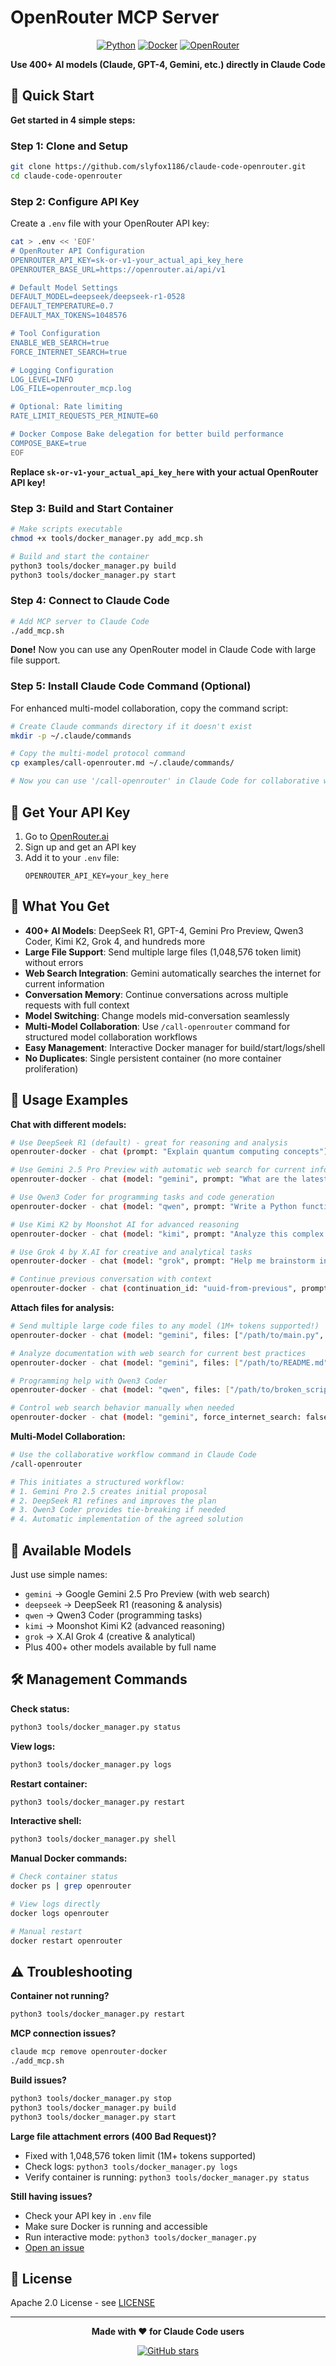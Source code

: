 # OpenRouter MCP Server

<div align="center">

[![Python](https://img.shields.io/badge/python-3.12+-blue.svg)](https://www.python.org/downloads/)
[![Docker](https://img.shields.io/badge/docker-ready-brightgreen.svg)](https://www.docker.com/)
[![OpenRouter](https://img.shields.io/badge/OpenRouter-400%2B%20Models-orange.svg)](https://openrouter.ai/)

**Use 400+ AI models (Claude, GPT-4, Gemini, etc.) directly in Claude Code**

</div>

## 🚀 Quick Start

**Get started in 4 simple steps:**

### Step 1: Clone and Setup
```bash
git clone https://github.com/slyfox1186/claude-code-openrouter.git
cd claude-code-openrouter
```

### Step 2: Configure API Key
Create a `.env` file with your OpenRouter API key:
```bash
cat > .env << 'EOF'
# OpenRouter API Configuration
OPENROUTER_API_KEY=sk-or-v1-your_actual_api_key_here
OPENROUTER_BASE_URL=https://openrouter.ai/api/v1

# Default Model Settings
DEFAULT_MODEL=deepseek/deepseek-r1-0528
DEFAULT_TEMPERATURE=0.7
DEFAULT_MAX_TOKENS=1048576

# Tool Configuration
ENABLE_WEB_SEARCH=true
FORCE_INTERNET_SEARCH=true

# Logging Configuration
LOG_LEVEL=INFO
LOG_FILE=openrouter_mcp.log

# Optional: Rate limiting
RATE_LIMIT_REQUESTS_PER_MINUTE=60

# Docker Compose Bake delegation for better build performance
COMPOSE_BAKE=true
EOF
```

**Replace `sk-or-v1-your_actual_api_key_here` with your actual OpenRouter API key!**

### Step 3: Build and Start Container
```bash
# Make scripts executable
chmod +x tools/docker_manager.py add_mcp.sh

# Build and start the container
python3 tools/docker_manager.py build
python3 tools/docker_manager.py start
```

### Step 4: Connect to Claude Code
```bash
# Add MCP server to Claude Code
./add_mcp.sh
```

**Done!** Now you can use any OpenRouter model in Claude Code with large file support.

### Step 5: Install Claude Code Command (Optional)
For enhanced multi-model collaboration, copy the command script:
```bash
# Create Claude commands directory if it doesn't exist
mkdir -p ~/.claude/commands

# Copy the multi-model protocol command
cp examples/call-openrouter.md ~/.claude/commands/

# Now you can use '/call-openrouter' in Claude Code for collaborative workflows
```

## 🔑 Get Your API Key

1. Go to [OpenRouter.ai](https://openrouter.ai/)
2. Sign up and get an API key
3. Add it to your `.env` file:
   ```
   OPENROUTER_API_KEY=your_key_here
   ```

## 🎯 What You Get

- **400+ AI Models**: DeepSeek R1, GPT-4, Gemini Pro Preview, Qwen3 Coder, Kimi K2, Grok 4, and hundreds more
- **Large File Support**: Send multiple large files (1,048,576 token limit) without errors
- **Web Search Integration**: Gemini automatically searches the internet for current information
- **Conversation Memory**: Continue conversations across multiple requests with full context
- **Model Switching**: Change models mid-conversation seamlessly
- **Multi-Model Collaboration**: Use `/call-openrouter` command for structured model collaboration workflows
- **Easy Management**: Interactive Docker manager for build/start/logs/shell
- **No Duplicates**: Single persistent container (no more container proliferation)

## 💬 Usage Examples

**Chat with different models:**
```bash
# Use DeepSeek R1 (default) - great for reasoning and analysis
openrouter-docker - chat (prompt: "Explain quantum computing concepts")

# Use Gemini 2.5 Pro Preview with automatic web search for current info
openrouter-docker - chat (model: "gemini", prompt: "What are the latest AI developments in 2025?")

# Use Qwen3 Coder for programming tasks and code generation
openrouter-docker - chat (model: "qwen", prompt: "Write a Python function to sort a dictionary by values")

# Use Kimi K2 by Moonshot AI for advanced reasoning
openrouter-docker - chat (model: "kimi", prompt: "Analyze this complex system architecture")

# Use Grok 4 by X.AI for creative and analytical tasks
openrouter-docker - chat (model: "grok", prompt: "Help me brainstorm innovative solutions")

# Continue previous conversation with context
openrouter-docker - chat (continuation_id: "uuid-from-previous", prompt: "Can you elaborate on that?")
```

**Attach files for analysis:**
```bash
# Send multiple large code files to any model (1M+ tokens supported!)
openrouter-docker - chat (model: "gemini", files: ["/path/to/main.py", "/path/to/config.json"], prompt: "Review this codebase for security vulnerabilities")

# Analyze documentation with web search for current best practices
openrouter-docker - chat (model: "gemini", files: ["/path/to/README.md"], prompt: "Summarize this project and compare with 2025 industry standards")

# Programming help with Qwen3 Coder
openrouter-docker - chat (model: "qwen", files: ["/path/to/broken_script.py"], prompt: "Debug this code and suggest improvements")

# Control web search behavior manually when needed
openrouter-docker - chat (model: "gemini", force_internet_search: false, prompt: "Explain basic programming concepts without external references")
```

**Multi-Model Collaboration:**
```bash
# Use the collaborative workflow command in Claude Code
/call-openrouter

# This initiates a structured workflow:
# 1. Gemini Pro 2.5 creates initial proposal
# 2. DeepSeek R1 refines and improves the plan
# 3. Qwen3 Coder provides tie-breaking if needed
# 4. Automatic implementation of the agreed solution
```

## 🤖 Available Models

Just use simple names:

- `gemini` → Google Gemini 2.5 Pro Preview (with web search)
- `deepseek` → DeepSeek R1 (reasoning & analysis)
- `qwen` → Qwen3 Coder (programming tasks)
- `kimi` → Moonshot Kimi K2 (advanced reasoning)
- `grok` → X.AI Grok 4 (creative & analytical)
- Plus 400+ other models available by full name

## 🛠️ Management Commands

**Check status:**
```bash
python3 tools/docker_manager.py status
```

**View logs:**
```bash
python3 tools/docker_manager.py logs
```

**Restart container:**
```bash
python3 tools/docker_manager.py restart
```

**Interactive shell:**
```bash
python3 tools/docker_manager.py shell
```

**Manual Docker commands:**
```bash
# Check container status
docker ps | grep openrouter

# View logs directly
docker logs openrouter

# Manual restart
docker restart openrouter
```

## ⚠️ Troubleshooting

**Container not running?**
```bash
python3 tools/docker_manager.py restart
```

**MCP connection issues?**
```bash
claude mcp remove openrouter-docker
./add_mcp.sh
```

**Build issues?**
```bash
python3 tools/docker_manager.py stop
python3 tools/docker_manager.py build
python3 tools/docker_manager.py start
```

**Large file attachment errors (400 Bad Request)?**
- Fixed with 1,048,576 token limit (1M+ tokens supported)
- Check logs: `python3 tools/docker_manager.py logs`
- Verify container is running: `python3 tools/docker_manager.py status`

**Still having issues?**
- Check your API key in `.env` file
- Make sure Docker is running and accessible
- Run interactive mode: `python3 tools/docker_manager.py`
- [Open an issue](https://github.com/slyfox1186/claude-code-openrouter/issues)

## 📄 License

Apache 2.0 License - see [LICENSE](../LICENSE)

---

<div align="center">

**Made with ❤️ for Claude Code users**

[![GitHub stars](https://img.shields.io/github/stars/slyfox1186/claude-code-openrouter.svg?style=social)](https://github.com/slyfox1186/claude-code-openrouter/stargazers)

</div>
